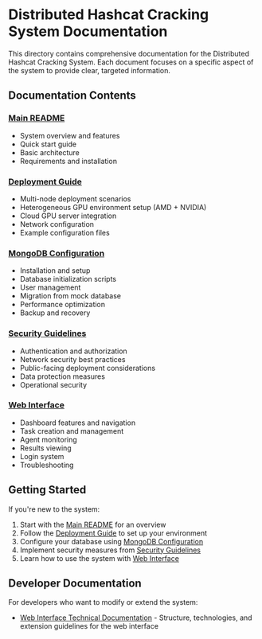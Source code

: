 # Distributed Hashcat Cracking System Documentation

This directory contains comprehensive documentation for the Distributed Hashcat Cracking System. Each document focuses on a specific aspect of the system to provide clear, targeted information.

## Documentation Contents

### [Main README](../README.md)
- System overview and features
- Quick start guide
- Basic architecture
- Requirements and installation

### [Deployment Guide](deployment.md)
- Multi-node deployment scenarios
- Heterogeneous GPU environment setup (AMD + NVIDIA)
- Cloud GPU server integration
- Network configuration
- Example configuration files

### [MongoDB Configuration](mongodb.md)
- Installation and setup
- Database initialization scripts
- User management
- Migration from mock database
- Performance optimization
- Backup and recovery

### [Security Guidelines](security.md)
- Authentication and authorization
- Network security best practices
- Public-facing deployment considerations
- Data protection measures
- Operational security

### [Web Interface](web_interface.md)
- Dashboard features and navigation
- Task creation and management
- Agent monitoring
- Results viewing
- Login system
- Troubleshooting

## Getting Started

If you're new to the system:

1. Start with the [Main README](../README.md) for an overview
2. Follow the [Deployment Guide](deployment.md) to set up your environment
3. Configure your database using [MongoDB Configuration](mongodb.md)
4. Implement security measures from [Security Guidelines](security.md)
5. Learn how to use the system with [Web Interface](web_interface.md)

## Developer Documentation

For developers who want to modify or extend the system:

- [Web Interface Technical Documentation](../cmd/web/README.md) - Structure, technologies, and extension guidelines for the web interface
